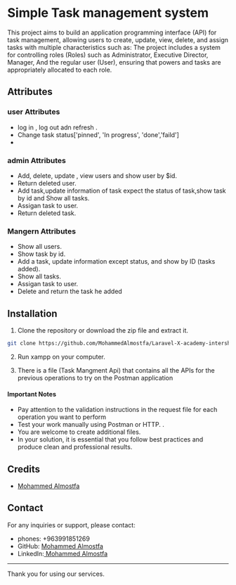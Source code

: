 # Simple Task management system

This project aims to build an application programming interface (API) for task management, allowing users to create, update, view, delete, and assign tasks with multiple characteristics such as: The project includes a system for controlling roles (Roles) such as Administrator, Executive Director, Manager, And the regular user (User), ensuring that powers and tasks are appropriately allocated to each role.

## Attributes

### user Attributes

-   log in , log out adn refresh .
-   Change task status['pinned', 'In progress', 'done','faild']
-

### admin Attributes

-   Add, delete, update , view users and show user by $id.
-   Return deleted user.
-   Add task,update information of task expect the status of task,show task by id and
    Show all tasks.
-   Assigan task to user.
-   Return deleted task.

### Mangern Attributes

-   Show all users.
-   Show task by id.
-   Add a task, update information except status, and show by ID (tasks added).
-   Show all tasks.
-   Assigan task to user.
-   Delete and return the task he added

## Installation

1. Clone the repository or download the zip file and extract it.

```bash
git clone https://github.com/MohammedAlmostfa/Laravel-X-academy-intership/tree/main/Task%20Management%20API
```

2. Run xampp on your computer.

3. There is a file (Task Mangment Api) that contains all the APIs for the previous operations to try on the Postman application

#### Important Notes

-   Pay attention to the validation instructions in the request file for each operation you want to perform
-   Test your work manually using Postman or HTTP. .
-   You are welcome to create additional files.
-   In your solution, it is essential that you follow best practices and produce clean and professional results.

## Credits

-   [Mohammed Almostfa ](https://github.com/MohammedAlmostfa)

## Contact

For any inquiries or support, please contact:

-   phones: +963991851269
-   GitHub: [Mohammed Almostfa ](https://github.com/MohammedAlmostfa)
-   LinkedIn:[ Mohammed Almostfa](https://www.linkedin.com/in/mohammed-almostfa-63b3a7240/)

---

Thank you for using our services.
